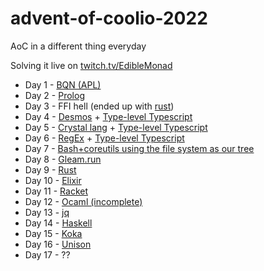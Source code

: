 # advent-of-coolio-2022
AoC in a different thing everyday

Solving it live on [twitch.tv/EdibleMonad](https://twitch.tv/EdibleMonad)

* Day 1 - [BQN (APL)](./day_1/main.bqn)
* Day 2 - [Prolog](./day_2/main.pl)
* Day 3 - FFI hell (ended up with [rust](./day_3/rust/lib.rs))
* Day 4 - [Desmos](https://www.desmos.com/calculator/2d77dhjr63) + [Type-level Typescript](./day_4/main.ts)
* Day 5 - [Crystal lang](./day_5/main.cr) + [Type-level Typescript](./day_5/main.ts)
* Day 6 - [RegEx](./day_6/regex.js) + [Type-level Typescript](./day_6/main.ts)
* Day 7 - [Bash+coreutils using the file system as our tree](./day_7/docker/src/script.sh)
* Day 8 - [Gleam.run](./day_8/src/aoc_d8.gleam)
* Day 9 - [Rust](./day_9/src/main.rs)
* Day 10 - [Elixir](./day_10/main.exs)
* Day 11 - [Racket](./day_11/main.rkt)
* Day 12 - [Ocaml (incomplete)](./day_12/main.ml)
* Day 13 - [jq](./day_13/main.jq)
* Day 14 - [Haskell](./day_14/app/Main.hs)
* Day 15 - [Koka](./day_15/main.kk)
* Day 16 - [Unison](./day_16/main.u)
* Day 17 - ??
